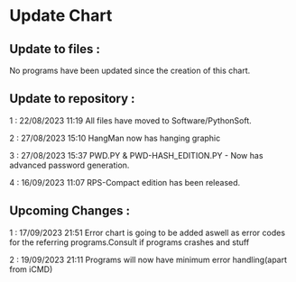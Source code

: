 # Update Chart
## Update to files : 

No programs have been updated since the creation of this chart.

## Update to repository :

1 : 22/08/2023 11:19 All files have moved to Software/PythonSoft.


2 : 27/08/2023 15:10 HangMan now has hanging graphic


3 : 27/08/2023 15:37 PWD.PY & PWD-HASH_EDITION.PY - Now has advanced password generation.


4 : 16/09/2023 11:07 RPS-Compact edition has been released.


## Upcoming Changes : 


1 : 17/09/2023 21:51 Error chart is going to be added aswell as error codes for the referring programs.Consult if programs crashes and stuff


2 : 19/09/2023 21:11 Programs will now have minimum error handling(apart from iCMD)


